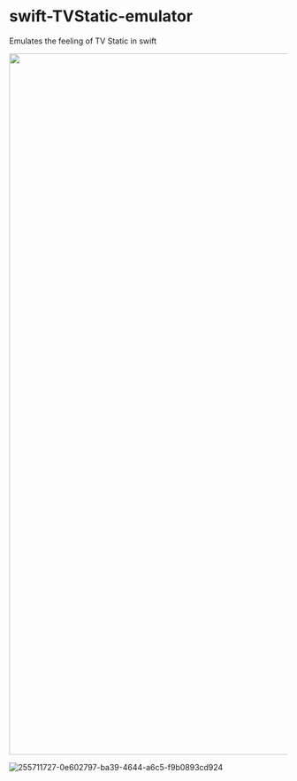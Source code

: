 # swift-TVStatic-emulator
Emulates the feeling of TV Static in swift

<img src="https://github.com/ambeckley/tv-static/assets/45105699/33aed262-c68e-4416-ba51-1058bce03663" width="585" height="1266"/>

![255711727-0e602797-ba39-4644-a6c5-f9b0893cd924](https://github.com/ambeckley/swift-TVStatic-emulator/assets/45105699/dc493ad0-319b-40c6-a82a-0ca412b96a66)
